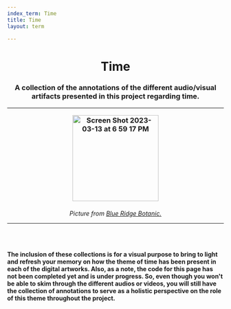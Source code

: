 ```yaml
---
index_term: Time
title: Time
layout: term

---
```

<h1><center>Time</center>
<h3><center>A collection of the annotations of the different audio/visual artifacts presented in this project regarding time.</center>
<hr>
<p style="text-align:center;"><img width="200" alt="Screen Shot 2023-03-13 at 6 59 17 PM" src="https://user-images.githubusercontent.com/122332459/224857940-c33544d8-aa4d-444d-8ca8-5122ecd66899.png"></p>
<h6><center>Picture from <a href="https://www.blueridgebotanic.com/blog/florilegium">Blue Ridge Botanic.</a></center>
<hr>
<br>
<h4>The inclusion of these collections is for a visual purpose to bring to light and refresh your memory on how the theme of time has been present in each of the digital artworks. Also, as a note, the code for this page has not been completed yet and is under progress. So, even though you won't be able to skim through the different audios or videos, you will still have the collection of annotations to serve as a holistic perspective on the role of this theme throughout the project. </h4>
